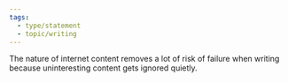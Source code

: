 ```yaml
---
tags:
  - type/statement
  - topic/writing
---
```

The nature of internet content removes a lot of risk of failure when writing because uninteresting content gets ignored quietly.